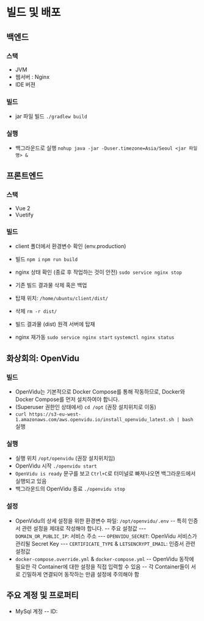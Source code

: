 # 빌드 및 배포

## 백엔드
### 스택
- JVM
- 웹서버 : Nginx
- IDE 버젼 

### 빌드
- jar 파일 빌드
`./gradlew build`

### 실행
- 백그라운드로 실행
`nohup java -jar -Duser.timezone=Asia/Seoul <jar 파일명> &`

## 프론트엔드
### 스택
- Vue 2
- Vuetify

### 빌드
- client 폴더에서 환경변수 확인 (env.production)
- 빌드
`npm i`
`npm run build`

- nginx 상태 확인 (종료 후 작업하는 것이 안전)
`sudo service nginx stop`
- 기존 빌드 결과물 삭제 혹은 백업
- 탑재 위치: `/home/ubuntu/client/dist/`
- 삭제 `rm -r dist/`
- 빌드 결과물 (dist) 원격 서버에 탑재
- nginx 재가동
`sudo service nginx start`
`systemctl nginx status`

## 화상회의: OpenVidu
### 빌드
- OpenVidu는 기본적으로 Docker Compose를 통해 작동하므로, Docker와 Docker Compose를 먼저 설치하여야 합니다.
- (Superuser 권한인 상태에서) `cd /opt` (권장 설치위치로 이동)
- `curl https://s3-eu-west-1.amazonaws.com/aws.openvidu.io/install_openvidu_latest.sh | bash` 실행

### 실행
- 실행 위치 `/opt/openvidu` (권장 설치위치임)
- OpenVidu 시작 `./openvidu start`
- `OpenVidu is ready` 문구를 보고 `Ctrl+C`로 터미널로 빠져나오면 백그라운드에서 실행되고 있음
- 백그라운드의 OpenVidu 종료 `./openvidu stop`

### 설정
- OpenVidu의 상세 설정을 위한 환경변수 파일: `/opt/openvidu/.env`
-- 특히 인증서 관련 설정을 제대로 작성해야 합니다.
-- 주요 설정값
--- `DOMAIN_OR_PUBLIC_IP`: 서비스 주소
--- `OPENVIDU_SECRET`: OpenVidu 서비스가 관리될 Secret Key
--- `CERTIFICATE_TYPE` & `LETSENCRYPT_EMAIL`: 인증서 관련 설정값
- `docker-compose.override.yml` & `docker-compose.yml`
-- OpenVidu 동작에 필요한 각 Container에 대한 설정을 직접 입력할 수 있음
-- 각 Container들이 서로 긴밀하게 연결되어 동작하는 만큼 설정에 주의해야 함

## 주요 계정 및 프로퍼티
- MySql 계정
-- ID: 